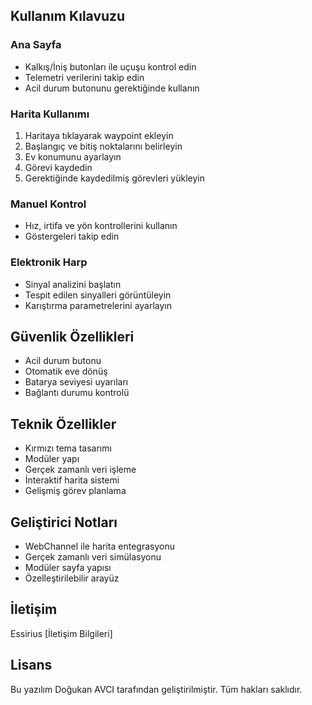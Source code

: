 ## Kullanım Kılavuzu

### Ana Sayfa
- Kalkış/İniş butonları ile uçuşu kontrol edin
- Telemetri verilerini takip edin
- Acil durum butonunu gerektiğinde kullanın

### Harita Kullanımı
1. Haritaya tıklayarak waypoint ekleyin
2. Başlangıç ve bitiş noktalarını belirleyin
3. Ev konumunu ayarlayın
4. Görevi kaydedin
5. Gerektiğinde kaydedilmiş görevleri yükleyin

### Manuel Kontrol
- Hız, irtifa ve yön kontrollerini kullanın
- Göstergeleri takip edin

### Elektronik Harp
- Sinyal analizini başlatın
- Tespit edilen sinyalleri görüntüleyin
- Karıştırma parametrelerini ayarlayın

## Güvenlik Özellikleri
- Acil durum butonu
- Otomatik eve dönüş
- Batarya seviyesi uyarıları
- Bağlantı durumu kontrolü

## Teknik Özellikler
- Kırmızı tema tasarımı
- Modüler yapı
- Gerçek zamanlı veri işleme
- İnteraktif harita sistemi
- Gelişmiş görev planlama

## Geliştirici Notları
- WebChannel ile harita entegrasyonu
- Gerçek zamanlı veri simülasyonu
- Modüler sayfa yapısı
- Özelleştirilebilir arayüz

## İletişim
Essirius
[İletişim Bilgileri]

## Lisans
Bu yazılım Doğukan AVCI tarafından geliştirilmiştir. Tüm hakları saklıdır.
